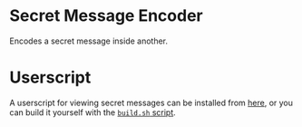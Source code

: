 # Secret Message Encoder

Encodes a secret message inside another.

# Userscript

A userscript for viewing secret messages can be installed from [here](https://secret-message-encoder.luisafk.repl.co/dist/userscript.user.js), or you can build it yourself with the [`build.sh` script](#build.sh).
